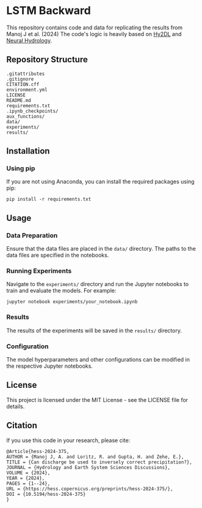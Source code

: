 # LSTM Backward

This repository contains code and data for replicating the results from Manoj J et al. (2024) The code's logic is heavily based on [Hy2DL](https://github.com/KIT-HYD/Hy2DL) and [Neural Hydrology](https://doi.org/10.21105/joss.04050).

## Repository Structure
```
.gitattributes
.gitignore
CITATION.cff
environment.yml
LICENSE
README.md
requirements.txt
.ipynb_checkpoints/
aux_functions/
data/
experiments/
results/
```

## Installation

### Using pip
If you are not using Anaconda, you can install the required packages using pip:
```
pip install -r requirements.txt
```

## Usage

### Data Preparation
Ensure that the data files are placed in the `data/` directory. The paths to the data files are specified in the notebooks.

### Running Experiments
Navigate to the `experiments/` directory and run the Jupyter notebooks to train and evaluate the models. For example:
```
jupyter notebook experiments/your_notebook.ipynb
```

### Results
The results of the experiments will be saved in the `results/` directory.

### Configuration
The model hyperparameters and other configurations can be modified in the respective Jupyter notebooks.

## License
This project is licensed under the MIT License - see the LICENSE file for details.

## Citation
If you use this code in your research, please cite:
```
@Article{hess-2024-375,
AUTHOR = {Manoj J, A. and Loritz, R. and Gupta, H. and Zehe, E.},
TITLE = {Can discharge be used to inversely correct precipitation?},
JOURNAL = {Hydrology and Earth System Sciences Discussions},
VOLUME = {2024},
YEAR = {2024},
PAGES = {1--24},
URL = {https://hess.copernicus.org/preprints/hess-2024-375/},
DOI = {10.5194/hess-2024-375}
}
```

